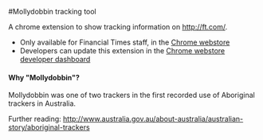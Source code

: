 #Mollydobbin tracking tool

A chrome extension to show tracking information on http://ft.com/.

 * Only available for Financial Times staff, in the [Chrome webstore](https://chrome.google.com/webstore/detail/mollydobbin-tracking-tool/cmhfmieofijgphlefokpckljhgcmaneb) 
 * Developers can update this extension in the [Chrome webstore developer dashboard](https://chrome.google.com/webstore/developer/dashboard)

#### Why "Mollydobbin"?

Mollydobbin was one of two trackers in the first recorded use of Aboriginal trackers in Australia.

Further reading: http://www.australia.gov.au/about-australia/australian-story/aboriginal-trackers

